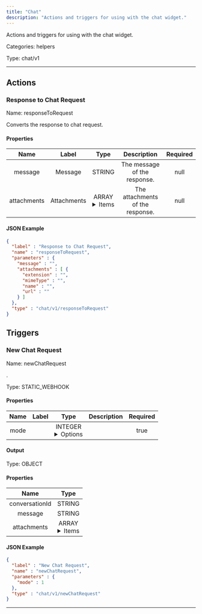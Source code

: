 ```yaml
---
title: "Chat"
description: "Actions and triggers for using with the chat widget."
---
```


Actions and triggers for using with the chat widget.


Categories: helpers


Type: chat/v1

<hr />




## Actions


### Response to Chat Request
Name: responseToRequest

Converts the response to chat request.

#### Properties

|      Name       |      Label     |     Type     |     Description     | Required |
|:---------------:|:--------------:|:------------:|:-------------------:|:--------:|
| message | Message | STRING | The message of the response. | null |
| attachments | Attachments | ARRAY <details> <summary> Items </summary> [FILE_ENTRY] </details> | The attachments of the response. | null |


#### JSON Example
```json
{
  "label" : "Response to Chat Request",
  "name" : "responseToRequest",
  "parameters" : {
    "message" : "",
    "attachments" : [ {
      "extension" : "",
      "mimeType" : "",
      "name" : "",
      "url" : ""
    } ]
  },
  "type" : "chat/v1/responseToRequest"
}
```




## Triggers


### New Chat Request
Name: newChatRequest

.

Type: STATIC_WEBHOOK

#### Properties

|      Name       |      Label     |     Type     |     Description     | Required |
|:---------------:|:--------------:|:------------:|:-------------------:|:--------:|
| mode | | INTEGER <details> <summary> Options </summary> 1, 2 </details> |  | true |


#### Output



Type: OBJECT


#### Properties

|     Name     |     Type     |
|:------------:|:------------:|
| conversationId | STRING |
| message | STRING |
| attachments | ARRAY <details> <summary> Items </summary> [FILE_ENTRY] </details> |




#### JSON Example
```json
{
  "label" : "New Chat Request",
  "name" : "newChatRequest",
  "parameters" : {
    "mode" : 1
  },
  "type" : "chat/v1/newChatRequest"
}
```


<hr />

